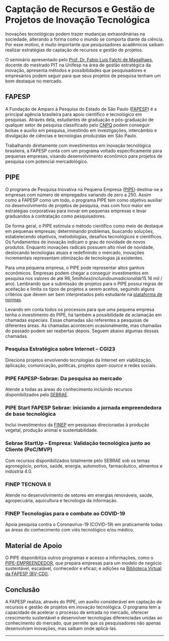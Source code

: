 # Captação de Recursos e Gestão de Projetos de Inovação Tecnológica

Inovações tecnológicas podem trazer mudanças extraordinárias na sociedade, alterando a forma como o mundo se comporta diante da ciência. Por esse motivo, é muito importante que pesquisadores acadêmicos saibam realizar estratégias de captação de recursos e gestão de projetos.

O seminário apresentado pelo [Prof. Dr. Fabio Luis Falchi de Magalhaes](https://www.linkedin.com/in/fabio-luis-falchi-de-magalhaes-34038224/), docente do mestrado PIT na Unifesp na área de gestão estratégica da inovação, apresenta métodos e possibilidades que pesquisadores e empresários podem seguir para que seus projetos de pesquisa tenham um bom destaque no mercado.

## FAPESP

A Fundação de Amparo à Pesquisa do Estado de São Paulo ([FAPESP](https://fapesp.br)) é a principal agência brasileira para apoio científico e tecnológico em pesquisas. Através dela, estudantes de graduação e pós-graduação de qualquer setor de pesquisa classificado pelo [CNPQ](https://www.gov.br/cnpq/pt-br) podem conseguir bolsas e auxílio em pesquisa, investindo em investigações, intercâmbio e divulgação de ciências e tecnologias produzidas em São Paulo.

Trabalhando diretamente com investimentos em inovação tecnológica brasileira, a FAPESP conta com um programa voltado especificamente para pequenas empresas, visando desenvolvimento econômico para projetos de pesquisa com potencial mercadológico.

## PIPE

O programa de Pesquisa Inovativa na Pequena Empresa ([PIPE](https://fapesp.br/pipe/)) destina-se a empresas com número de empregados variando de zero a 250. Assim como a FAPESP como um todo, o programa PIPE tem como objetivo auxiliar no desenvolvimento de projetos de pesquisa, mas com foco maior em estratégias corporativas para inovar em pequenas empresas e levar graduandos à contratação como pesquisadores.

De forma geral, o PIPE estimula o método científico como meio de destaque em pequenas empresas; determinando problemas, buscando soluções, estabelecendo objetivos, metodologias, desafios tecnológicos e científicos. Os fundamentos de inovação indicam o grau de novidade de novos produtos. Enquanto inovações radicais possuem alto nível de novidade, deslocando tecnologias atuais e redefinindo o mercado, inovações incrementais representam otimização de tecnologias já existentes.

Para uma pequena empresa, o PIPE pode representar altos ganhos econômicos. Empresas podem chegar a conseguir investimentos em pesquisa nos valores de até R$6,5 milhões (incluindo um adicional de 15% do total aprovado + R$ 16 mil / ano). Lembrando que a submissão de projetos para o PIPE possui regras de aceitação e limita os tipos de projetos a serem aceitos, seguindo alguns critérios que devem ser bem interpretados pelo estudante na [plataforma de normas](https://fapesp.br/pipe/normas/).

Levando em conta todos os processos para que uma pequena empresa tenha o investimento do PIPE, há também a possibilidade de aclamação em chamadas especiais. Essas chamadas são referentes a pesquisas de diferentes áreas. As chamadas acontecem ocasionalmente, mas chamadas do passado podem ser reabertas depois. Seguem abaixo algumas dessas chamadas.

### Pesquisa Estratégica sobre Internet – CGI23

Direciona projetos envolvendo tecnologias da Internet em viabilização, aplicação, comunicação, políticas, projetos *open-source* e redes sociais.

### PIPE FAPESP-Sebrae: Da pesquisa ao mercado

Atende a todas as áreas do conhecimento incluindo recursos disponibilizados pelo [SEBRAE](https://sebrae.com.br/sites/PortalSebrae/).

### PIPE Start FAPESP Sebrae: iniciando a jornada empreendedora de base tecnológica

Inclui investimentos da [FINEP](http://www.finep.gov.br) em pesquisas direcionadas à produção vegetal, produção animal e sustentabilidade.

### Sebrae StartUp – Empresa: Validação tecnológica junto ao Cliente (PoC/MVP)

Com recursos disponibilizados totalmente pelo SEBRAE sob os temas agronegócio, portos, saúde, energia, automotivo, farmacêutico, alimentos e indústria 4.0.

### FINEP TECNOVA II

Atende no desenvolvimento de setores em energias renováveis, saúde, agropecuária, aquicultura e tecnologia da informação.

### FINEP Tecnologias para o combate ao COVID-19

Apoia pesquisa contra o Coronavírus-19 (COVID-19) em praticamente todas as áreas do conhecimento com viés tecnológico e/ou médico.

## Material de Apoio

O PIPE disponibiliza outros programas e acesso a informações, como o [PIPE-EMPREENDEDOR](https://fapesp.br/pipe/empreendedor/), que prepara empresas para um modelo de negócio sustentável, escalável, conhecedor e eficaz; e adições na [Biblioteca Virtual da FAPESP (BV-CDI)](https://bv.fapesp.br/pt/).

## Conclusão

A FAPESP realiza, através do PIPE, um auxílio considerável em captação de recursos e gestão de projetos em inovação tecnológica. O programa tem a capacidade de acelerar o processo de entrada no mercado, oferecer crescimento sustentável e desenvolver tecnologias diferenciadas unidas ao conhecimento do mercado, que permite que os pesquisadores não apenas desenvolvam inovações, mas saibam onde aplicá-las.

--- 

